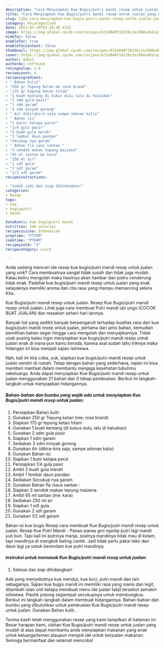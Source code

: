 ```yaml
---
description: "Cara Menyiapkan Kue Bugis/putri mandi resep untuk jualan yang Lezat Sekali"
title: "Cara Menyiapkan Kue Bugis/putri mandi resep untuk jualan yang Lezat Sekali"
slug: 1162-cara-menyiapkan-kue-bugis-putri-mandi-resep-untuk-jualan-yang-lezat-sekali
category: Uncategorized
date: 2023-03-19T03:29:48.433Z
image: https://img-global.cpcdn.com/recipes/615d840f18228c2e/680x482cq70/kue-bugisputri-mandi-resep-untuk-jualan-foto-resep-utama.jpg
hideToc: false
enableToc: true
enableTocContent: false
thumbnail: https://img-global.cpcdn.com/recipes/615d840f18228c2e/680x482cq70/kue-bugisputri-mandi-resep-untuk-jualan-foto-resep-utama.jpg
cover: https://img-global.cpcdn.com/recipes/615d840f18228c2e/680x482cq70/kue-bugisputri-mandi-resep-untuk-jualan-foto-resep-utama.jpg
author: Admin
authorAv: notfound
ratingvalue: 3.6
reviewcount: 4
recipeingredient:
- " Bahan kulit"
- "250 gr Tepung ketan me rose brand"
- "175 gr tepung ketan hitam"
- "1 buah kentang di kukus dulu lalu di haluskan"
- "2 sdm gula pasir"
- "1 sdm garam"
- "3 sdm minyak goreng"
- " Air dikirakira saja sampe adonan kalis"
- " Bahan isi"
- "1 butir kelapa parut"
- "1/4 gula pasir"
- "2 buah gula merah"
- "1 lembar daun pandan"
- "Secukup nya garam"
- " Bahan fla saus santan "
- "3 sendok makan tepung maizena"
- "65 ml santan me kara"
- "250 ml air"
- "1 sdt gula"
- "2 sdt garam"
- "1/2 sdt garam"
recipeinstructions:

- "Sudah jadi dan siap dihidangkan!"
categories:
- Resep
tags:
- kue
- bugisputri
- mandi

katakunci: kue bugisputri mandi 
nutrition: 240 calories
recipecuisine: Indonesian
preptime: "PT35M"
cooktime: "PT60M"
recipeyield: "3"
recipecategory: Lunch

---
```





Anda sedang mencari ide resep kue bugis/putri mandi resep untuk jualan yang unik? Cara membuatnya sangat tidak susah dan tidak juga mudah. Kalau keliru mengolah maka hasilnya akan hambar dan justru cenderung tidak enak. Padahal kue bugis/putri mandi resep untuk jualan yang enak selayaknya memiliki aroma dan cita rasa yang mampu memancing selera Kita.





Kue Bugis/putri mandi resep untuk jualan. Resep Kue Bugis/putri mandi resep untuk jualan. Lihat juga cara membuat Putri mandi ubi ungu (COCOK BUAT JUALAN) dan masakan sehari-hari lainnya.

Banyak hal yang sedikit banyak berpengaruh terhadap kualitas rasa dari kue bugis/putri mandi resep untuk jualan, pertama dari jenis bahan, kemudian pemilihan bahan segar hingga cara mengolah dan menyajikannya. Tidak usah pusing kalau ingin menyiapkan kue bugis/putri mandi resep untuk jualan enak di mana pun kamu berada, karena asal sudah tahu triknya maka hidangan ini bisa menjadi sajian istimewa.






Nah, kali ini kita coba, yuk, siapkan kue bugis/putri mandi resep untuk jualan sendiri di rumah. Tetap dengan bahan yang sederhana, sajian ini bisa memberi manfaat dalam membantu menjaga kesehatan tubuhmu sekeluarga. Anda dapat menyiapkan Kue Bugis/putri mandi resep untuk jualan menggunakan 21 bahan dan 0 tahap pembuatan. Berikut ini langkah-langkah untuk menyiapkan hidangannya.

<!--inarticleads1-->

##### Bahan-bahan dan bumbu yang wajib ada untuk menyiapkan Kue Bugis/putri mandi resep untuk jualan:

1. Persiapkan  Bahan kulit:
1. Gunakan 250 gr Tepung ketan (me; rose brand)
1. Siapkan 175 gr tepung ketan hitam
1. Gunakan 1 buah kentang (di kukus dulu, lalu di haluskan)
1. Gunakan 2 sdm gula pasir
1. Siapkan 1 sdm garam
1. Sediakan 3 sdm minyak goreng
1. Gunakan  Air (dikira-kira saja, sampe adonan kalis)
1. Gunakan  Bahan isi:
1. Siapkan 1 butir kelapa parut
1. Persiapkan 1/4 gula pasir
1. Ambil 2 buah gula merah
1. Ambil 1 lembar daun pandan
1. Sediakan Secukup nya garam
1. Gunakan  Bahan fla /saus santan :
1. Siapkan 3 sendok makan tepung maizena
1. Ambil 65 ml santan (me: kara)
1. Sediakan 250 ml air
1. Siapkan 1 sdt gula
1. Gunakan 2 sdt garam
1. Gunakan 1/2 sdt garam


Bahan isi kue bugis Resep cara membuat Kue Bugis/putri mandi resep untuk jualan. Resep Kue Putri Mandi - Panas-panas gini ngintip putri lagi mandi yuk bun. Tapi kali ini putrinya manja, soalnya mandinya tidak mau di kolam, tapi mandinya di mangkok beling cantik. Jadi tidak perlu pakai takir dari daun lagi ya untuk berendam kue putri mandinya. 

<!--inarticleads2-->

##### Instruksi untuk memasak Kue Bugis/putri mandi resep untuk jualan:


1. Selesai dan siap dihidangkan!

Ada yang menyebutnya kue mendut, kue koci, putri mandi dan lain sebagainya. Sajian kue bugis mandi ini memiliki rasa yang manis dan legit, ditambah isian unti kelapa membuat menu ide jualan takjil tersebut semakin istimewa. Plastik potong segiempat secukupnya untuk membungkus. Berikut ini langkah-langkah dalam membuat hidangannya. Bahan-bahan dan bumbu yang dibutuhkan untuk pembuatan Kue Bugis/putri mandi resep untuk jualan: Gunakan Bahan kulit:. 

Terima kasih telah menggunakan resep yang kami tampilkan di halaman ini. Besar harapan kami, olahan Kue Bugis/putri mandi resep untuk jualan yang mudah di atas dapat membantu anda menyiapkan makanan yang enak untuk keluarga/teman ataupun menjadi ide untuk berjualan makanan. Semoga bermanfaat dan selamat mencoba!
